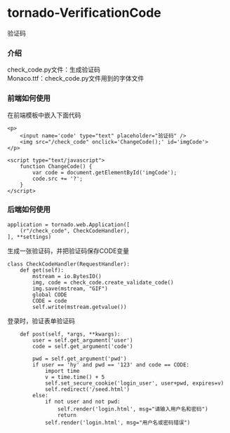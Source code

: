# tornado-VerificationCode
验证码
### 介绍

check_code.py文件：生成验证码   
Monaco.ttf：check_code.py文件用到的字体文件

### 前端如何使用
在前端模板中嵌入下面代码
```
<p>  
	<input name='code' type="text" placeholder="验证码" />  
	<img src="/check_code" onclick='ChangeCode();' id='imgCode'>  
</p>
```


```
<script type="text/javascript">
	function ChangeCode() {
		var code = document.getElementById('imgCode');
		code.src += '?';
	}
</script>
```

### 后端如何使用

```
application = tornado.web.Application([
    (r"/check_code", CheckCodeHandler),
], **settings)
```


生成一张验证码，并把验证码保存CODE变量

```
class CheckCodeHandler(RequestHandler):
    def get(self):
        mstream = io.BytesIO()
        img, code = check_code.create_validate_code()
        img.save(mstream, "GIF")
        global CODE
        CODE = code
        self.write(mstream.getvalue())

```
登录时，验证表单验证码
```
    def post(self, *args, **kwargs):
        user = self.get_argument('user')
        code = self.get_argument('code')

        pwd = self.get_argument('pwd')
        if user == 'hy' and pwd == '123' and code == CODE:
            import time
            v = time.time() + 5
            self.set_secure_cookie('login_user', user+pwd, expires=v)
            self.redirect('/seed.html')
        else:
            if not user and not pwd:
                self.render('login.html', msg="请输入用户名和密码")
                return
            self.render('login.html', msg="用户名或密码错误")

```